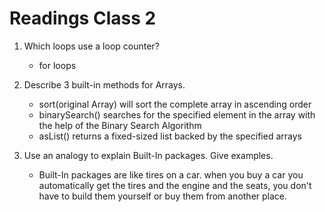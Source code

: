 # Readings Class 2

1. Which loops use a loop counter?
   - for loops

2. Describe 3 built-in methods for Arrays.
   - sort(original Array) will sort the complete array in ascending order  
   - binarySearch() searches for the specified element in the array with the help of the Binary Search Algorithm  
   - asList() returns a fixed-sized list backed by the specified arrays

3. Use an analogy to explain Built-In packages. Give examples.
    - Built-In packages are like tires on a car. when you buy a car you automatically get the tires and the engine and the seats, you don't have to build them yourself or buy them from another place.